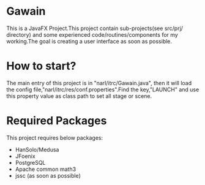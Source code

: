 # Gawain
This is a JavaFX Project.This project contain sub-projects(see src/prj/ directory) and some experienced code/routines/components for my working.The goal is creating a user interface as soon as possible. 

# How to start?
The main entry of this project is in "narl/itrc/Gawain.java", then it will load the config file,"narl/itrc/res/conf.properties".Find the key,"LAUNCH" and use this property value as class path to set all stage or scene.

# Required Packages
This project requires below packages:
+ HanSolo/Medusa
+ JFoenix
+ PostgreSQL
+ Apache common math3
+ jssc (as soon as possible)


 




